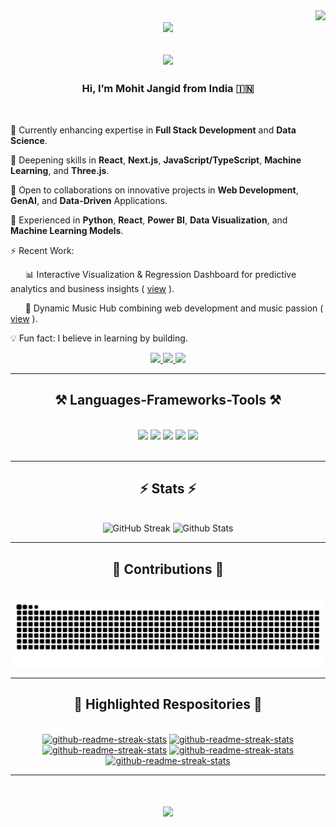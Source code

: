 <div align="right">
    <img src="https://visitor-badge.laobi.icu/badge?page_id=Mohit-Jangid.Mohit-Jangid" />
</div>

<div align="center">
    <img src="https://media.giphy.com/media/M9gbBd9nbDrOTu1Mqx/giphy.gif" width="100"/>
<!--     <h2> Mohit Jangid </h2> -->
</div>

<div>
    <h2 align="center">
        <img src="https://readme-typing-svg.herokuapp.com/?font=Righteous&size=30&center=true&vCenter=true&width=500&height=50&duration=4500&lines=Hey+There+!!!+👋;+Welcome+to+my+hustle+hub+!;" />
    </h2>
</div>


<h3 align="center">  Hi, I’m Mohit Jangid from India 🇮🇳</h3>

<br/>

<div align="left">

🔭 Currently enhancing expertise in **Full Stack Development** and **Data Science**.   

🌱 Deepening skills in **React**, **Next.js**, **JavaScript/TypeScript**, **Machine Learning**, and **Three.js**.    

👯 Open to collaborations on innovative projects in **Web Development**, **GenAI**, and **Data-Driven** Applications.    

💬 Experienced in **Python**, **React**, **Power BI**, **Data Visualization**, and **Machine Learning Models**.    

⚡ Recent Work: 

&nbsp;&nbsp;&nbsp;&nbsp;&nbsp;&nbsp;📊 Interactive Visualization & Regression Dashboard for predictive analytics and business insights ( [view](https://regression-models.streamlit.app) ).   

&nbsp;&nbsp;&nbsp;&nbsp;&nbsp;&nbsp;🎵 Dynamic Music Hub combining web development and music passion ( [view](https://sunnyoneight.vercel.app) ).    
            
💡 Fun fact: I believe in learning by building.

</div>

<div align="center"> 

  <a href="mailto:jangidmohit6622@gmail.com">
    <img src="https://img.shields.io/badge/Gmail-333333?style=for-the-badge&logo=gmail&logoColor=red" />
  </a>

  <a href="http://www.linkedin.com/in/Mohit08" target="_blank">
    <img src="https://img.shields.io/badge/LinkedIn-0077B5?style=for-the-badge&logo=linkedin&logoColor=white" target="_blank" />
  </a>

  <a href="https://github.com/Mohit-Jangid" target="_blank">
     <img src="https://img.shields.io/badge/GitHub-100000?style=for-the-badge&logo=github&logoColor=white" target="_blank" /> 
  </a>

  <!-- will add portfolio in future -->

</div>

<hr/>
 
<h2 align="center">⚒️ Languages-Frameworks-Tools ⚒️</h2>

<br/>

<div align="center">

<!-- Languages -->
<img src="https://skillicons.dev/icons?i=python,javascript,typescript,html,css" />

<!-- Frameworks & Libraries -->
<img src="https://skillicons.dev/icons?i=react,nextjs,nodejs,express,tailwind,vite" />
<!-- No direct icons for Numpy, Pandas, Matplotlib, NLTK — we can list them separately as text -->

<!-- Databases -->
<img src="https://skillicons.dev/icons?i=mysql,mongodb" />

<!-- Tools -->
<img src="https://skillicons.dev/icons?i=git,github,vscode,windows" />

<!-- Design / Media -->
<img src="https://skillicons.dev/icons?i=ps,pr" />

</div>

<br/>
<hr/>

<h2 align="center">⚡ Stats ⚡</h2>
<br>
<div align=center>
    <a>
    <img src="https://streak-stats.demolab.com?user=Mohit-Jangid&show_icons=true&theme=dark" alt="GitHub Streak" />
    </a>
    <a>
    <img src="https://github-readme-stats.vercel.app/api?username=Mohit-Jangid&show_icons=true&theme=transparent" alt="Github Stats" />
    </a>
<!--     <a>
    <img src="https://github-readme-stats.vercel.app/api/top-langs?username=Mohit-Jangid&layout=compact&langs_count=8&card_width=320&show_icons=true&theme=transparent&locale=en" alt="Languages" />
    </a> -->
</div>

<hr/>

<div align="center">
  <h2>🐍 Contributions 🐍</h2>
  <br>
  <img alt="snake eating my contributions" src="https://raw.githubusercontent.com/Mohit-Jangid/Mohit-Jangid/output/github-contribution-grid-snake.svg" />

  <!-- ![github contribution grid snake animation](https://raw.githubusercontent.com/shahradelahi/shahradelahi/output/github-contribution-grid-snake-dark.svg#gh-dark-mode-only)
  
  ![github contribution grid snake animation](https://raw.githubusercontent.com/shahradelahi/shahradelahi/output/github-contribution-grid-snake.svg#gh-light-mode-only) -->
  
</div>

<hr/>

<!-- <div align="center">
<a href='https://ko-fi.com/V7V4RAK9C' target='_blank'><img height='64' style='border:0px;height:64px;' src='https://storage.ko-fi.com/cdn/kofi1.png?v=3' border='0' alt='Buy Me a Coffee at ko-fi.com' /></a>
</div> -->

<div align="center">
    <h2> 📌 Highlighted Respositories 📌 </h2>
    <br>
    <a href="https://github.com/Mohit-Jangid/Regression-Models"><img width="278" src="https://denvercoder1-github-readme-stats.vercel.app/api/pin/?username=Mohit-Jangid&repo=Regression-Models&theme=dark&bg_color=1F222E&title_color=F8D866&hide_border=true&icon_color=F8D866&show_icons=false" alt="github-readme-streak-stats"></a>
    <a href="https://github.com/Mohit-Jangid/sunnyoneight"><img width="278" src="https://denvercoder1-github-readme-stats.vercel.app/api/pin/?username=Mohit-Jangid&repo=sunnyoneight&theme=dark&bg_color=1F222E&title_color=F8D866&hide_border=true&icon_color=F8D866&show_icons=false" alt="github-readme-streak-stats"></a>
    <a href="https://github.com/Mohit-Jangid/Plixer"><img width="278" src="https://denvercoder1-github-readme-stats.vercel.app/api/pin/?username=Mohit-Jangid&repo=Plixer&theme=dark&bg_color=1F222E&title_color=F8D866&hide_border=true&icon_color=F8D866&show_icons=false" alt="github-readme-streak-stats"></a>
   <a href="https://github.com/Mohit-Jangid/Mohit_Jangid"><img width="278" src="https://denvercoder1-github-readme-stats.vercel.app/api/pin/?username=Mohit-Jangid&repo=Mohit_Jangid&theme=dark&bg_color=1F222E&title_color=F8D866&hide_border=true&icon_color=F8D866&show_icons=false" alt="github-readme-streak-stats"></a>
    <a href="https://github.com/Mohit-Jangid/Image-Caption-Generator"><img width="278" src="https://denvercoder1-github-readme-stats.vercel.app/api/pin/?username=Mohit-Jangid&repo=Image-Caption-Generator&theme=dark&bg_color=1F222E&title_color=F8D866&hide_border=true&icon_color=F8D866&show_icons=false" alt="github-readme-streak-stats"></a>
</div>

<hr/>

<h1 align="center">
    <img src="https://readme-typing-svg.herokuapp.com/?font=Righteous&size=35&center=true&vCenter=true&width=500&height=70&duration=4000&lines=Shoot+me+a+message+!!!;+Thank+you+for+visiting+!;" />
</h1>

<br/>

